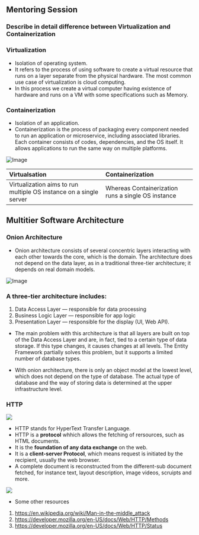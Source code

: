 ## Mentoring Session

### Describe in detail difference between Virtualization and Containerization
### Virtualization
* Isolation of operating system.
* It refers to the process of using software to create a virtual resource that runs on a layer separate from the physical hardware. The most common use case of virtualization is cloud computing.
* In this process we create a virtual computer having existence of hardware and runs on a VM with some specifications such as Memory.

### Containerization
* Isolation of an application.
* Containerization is the process of packaging every component needed to run an application or microservice, including associated libraries. Each container consists of codes, dependencies, and the OS itself. It allows applications to run the same way on multiple platforms.

![Image](https://user-images.githubusercontent.com/114390890/224923614-e87c3ab9-2c89-4612-b992-26074990ca42.png)

| Virtualsation                                                                              | Containerization                            
| :------------------------------------------------------------------ | :---------------------------------------------
| Virtualization aims to run multiple OS instance on a single server | Whereas Containerization runs a single OS instance 

## Multitier Software Architecture
### Onion Architecture
* Onion architecture consists of several concentric layers interacting with each other towards the core, which is the domain. The architecture does not depend on the data layer, as in a traditional three-tier architecture; it depends on real domain models.

![Image](https://user-images.githubusercontent.com/114390890/226540213-44d7274d-7ca8-4e58-b97e-3ec4331dea48.png)

### A three-tier architecture includes:

1. Data Access Layer — responsible for data processing
2. Business Logic Layer — responsible for app logic
3. Presentation Layer — responsible for the display (UI, Web API).
* The main problem with this architecture is that all layers are built on top of the Data Access Layer and are, in fact, tied to a certain type of data storage. If this type changes, it causes changes at all levels. The Entity Framework partially solves this problem, but it supports a limited number of database types.

* With onion architecture, there is only an object model at the lowest level, which does not depend on the type of database. The actual type of database and the way of storing data is determined at the upper infrastructure level.

### HTTP
![](https://bunnyacademy.b-cdn.net/6Jwd8-What-is-The-Hypertext-Transfer-Protocol-HTTP.png)
* HTTP stands for HyperText Transfer Language.
* HTTP is a **protocol** whhich allows the fetching of rersources, such as HTML documents.
* It is the **foundation of any data exchange** on the web.
* It is a **client-server Protocol**, which means request is initiated by the recipient, usually the web browser.
* A complete document is reconstructed from the different-sub document fetched, for instance text, layout description, image videos, scruipts and more.

 ![](https://localiq.com/wp-content/uploads/2021/01/http-vs-https-encryption-e1610046712792.png)

 * Some other resources
1. https://en.wikipedia.org/wiki/Man-in-the-middle_attack
2. https://developer.mozilla.org/en-US/docs/Web/HTTP/Methods
3. https://developer.mozilla.org/en-US/docs/Web/HTTP/Status
